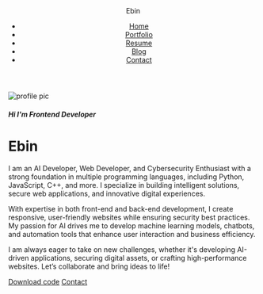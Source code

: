 <!DOCTYPE html>
<html lang="en">
<head>
    <meta charset="UTF-8">
    <meta http-equiv="X-UA-Compatible" content="IE=edge">
    <meta name="viewport" content="width=device-width, initial-scale=1.0">
    <title>Responsive Portfolio Ebin</title>
    <link rel="stylesheet" href="style.css">
    <!----Font awesome cdn  font icon css -->
    <link rel="stylesheet" href="https://cdnjs.cloudflare.com/ajax/libs/font-awesome/6.2.1/css/all.min.css">
</head>
<body>
     <div class="hero-header">
        <div class="wrapper">
            <header>
                <div class="logo">
                    <i class="fa-solid fa-e"></i>
                    <div class="logo-text">Ebin</div>
                </div>
                <nav>
                    <div class="togglebtn">
                        <span></span>
                        <span></span>
                        <span></span>
                    </div>
                    <ul class="navlinks">
                        <li><a href="#">Home</a></li>
                        <li><a href="#">Portfolio</a></li>
                        <li><a href="#">Resume</a></li>
                        <li><a href="#">Blog</a></li>
                        <li><a href="#">Contact</a></li>
                    </ul>
                </nav>
            </header>
            <div class="container">
                 <div class="hero-pic">
                    <img src="/storage/emulated/0/Download/IMG-20250320-WA0015-removebg-preview (1).png" alt="profile pic">
                 </div>
                 <div class="hero-text">
                    <h5>Hi I'm <span class="input">Frontend Developer</span></h5>
                    <h1>Ebin</h1>
                    <p> I am an AI Developer, Web Developer, and Cybersecurity Enthusiast with a strong foundation in multiple programming languages, including Python, JavaScript, C++, and more. I specialize in building intelligent solutions, secure web applications, and innovative digital experiences.

With expertise in both front-end and back-end development, I create responsive, user-friendly websites while ensuring security best practices. My passion for AI drives me to develop machine learning models, chatbots, and automation tools that enhance user interaction and business efficiency.

I am always eager to take on new challenges, whether it's developing AI-driven applications, securing digital assets, or crafting high-performance websites. Let’s collaborate and bring ideas to life!
                    </p>
 <div class="btn-group">
                       <a href="#" class="btn active">Download code</a>
                       <a href="#" class="btn">Contact</a>
                    </div>
 <div class="social">
                        <a href="#"><i class="fa-brands fa-facebook"></i></a>
                        <a href="#"><i class="fa-brands fa-linkedin"></i></a>
                        <a href="#"><i class="fa-brands fa-instagram"></i></a>
                        <a href="#"><i class="fa-brands fa-dribbble"></i></a>
                        <a href="#"><i class="fa-brands fa-pintrest"></i></a>
                    </div>
                 </div>
            </div>
        </div>
     </div>
     <!---typed js for typing text effect-->
     <script src="https://cdnjs.cloudflare.com/ajax/libs/typed.js/2.0.10/typed.min.js"></script>
     <script>
        /** creating button click show hide navbar **/
        var togglebtn=document.querySelector(".togglebtn");
        var nav=document.querySelector(".navlinks");
        var links=document.querySelector(".navlinks li");

  togglebtn.addEventListener("click", function(){
            this.classList.toggle("click");
            nav.classList.toggle("open");
        })

 var typed=new Typed(".input",{
            strings:["Frontend Developer","blackend Developer","Web Developer","enthical hacker","AI Developer"],
            typedSpeed:70,
            backSpeed:55,
            loop:true
        })
     </script>
</body>
</html>
